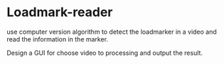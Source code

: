 # Loadmark-reader
use computer version algorithm to detect the loadmarker in a video and read the information in the marker.

Design a GUI for choose video to processing and output the result.
